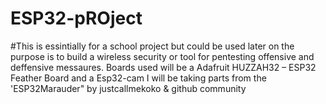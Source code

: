 # ESP32-pROject
#This is essintially for a school project but could be used later on  the purpose is to build a wireless security  or tool  for pentesting offensive and deffensive messaures. 
Boards used will be a Adafruit HUZZAH32 – ESP32 Feather Board and a Esp32-cam 
 I will be taking parts from the  'ESP32Marauder" by justcallmekoko & github community 

